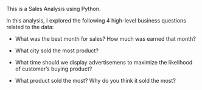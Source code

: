This is a Sales Analysis using Python.

In this analysis, I explored the following 4 high-level business questions related to the data:

- What was the best month for sales? How much was earned that month?

- What city sold the most product?

- What time should we display advertisemens to maximize the likelihood of customer’s buying product?

- What product sold the most? Why do you think it sold the most?
